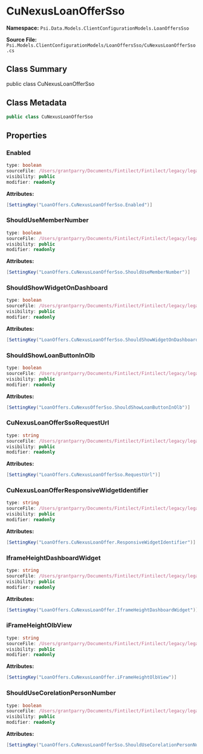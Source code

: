 # CuNexusLoanOfferSso

**Namespace:** `Psi.Data.Models.ClientConfigurationModels.LoanOffersSso`

**Source File:** `Psi.Models.ClientConfigurationModels/LoanOffersSso/CuNexusLoanOfferSso.cs`

## Class Summary

public class CuNexusLoanOfferSso

## Class Metadata

```typescript
public class CuNexusLoanOfferSso
```

## Properties

### Enabled

```typescript
type: boolean
sourceFile: /Users/grantparry/Documents/Fintilect/Fintilect/legacy/legacy-apis/Psi.Models.ClientConfigurationModels/LoanOffersSso/CuNexusLoanOfferSso.cs
visibility: public
modifier: readonly
```

**Attributes:**
```csharp
[SettingKey("LoanOffers.CuNexusLoanOfferSso.Enabled")]
```

### ShouldUseMemberNumber

```typescript
type: boolean
sourceFile: /Users/grantparry/Documents/Fintilect/Fintilect/legacy/legacy-apis/Psi.Models.ClientConfigurationModels/LoanOffersSso/CuNexusLoanOfferSso.cs
visibility: public
modifier: readonly
```

**Attributes:**
```csharp
[SettingKey("LoanOffers.CuNexusLoanOfferSso.ShouldUseMemberNumber")]
```

### ShouldShowWidgetOnDashboard

```typescript
type: boolean
sourceFile: /Users/grantparry/Documents/Fintilect/Fintilect/legacy/legacy-apis/Psi.Models.ClientConfigurationModels/LoanOffersSso/CuNexusLoanOfferSso.cs
visibility: public
modifier: readonly
```

**Attributes:**
```csharp
[SettingKey("LoanOffers.CuNexusLoanOfferSso.ShouldShowWidgetOnDashboard")]
```

### ShouldShowLoanButtonInOlb

```typescript
type: boolean
sourceFile: /Users/grantparry/Documents/Fintilect/Fintilect/legacy/legacy-apis/Psi.Models.ClientConfigurationModels/LoanOffersSso/CuNexusLoanOfferSso.cs
visibility: public
modifier: readonly
```

**Attributes:**
```csharp
[SettingKey("LoanOffers.CuNexusOfferSso.ShouldShowLoanButtonInOlb")]
```

### CuNexusLoanOfferSsoRequestUrl

```typescript
type: string
sourceFile: /Users/grantparry/Documents/Fintilect/Fintilect/legacy/legacy-apis/Psi.Models.ClientConfigurationModels/LoanOffersSso/CuNexusLoanOfferSso.cs
visibility: public
modifier: readonly
```

**Attributes:**
```csharp
[SettingKey("LoanOffers.CuNexusLoanOfferSso.RequestUrl")]
```

### CuNexusLoanOfferResponsiveWidgetIdentifier

```typescript
type: string
sourceFile: /Users/grantparry/Documents/Fintilect/Fintilect/legacy/legacy-apis/Psi.Models.ClientConfigurationModels/LoanOffersSso/CuNexusLoanOfferSso.cs
visibility: public
modifier: readonly
```

**Attributes:**
```csharp
[SettingKey("LoanOffers.CuNexusLoanOffer.ResponsiveWidgetIdentifier")]
```

### IframeHeightDashboardWidget

```typescript
type: string
sourceFile: /Users/grantparry/Documents/Fintilect/Fintilect/legacy/legacy-apis/Psi.Models.ClientConfigurationModels/LoanOffersSso/CuNexusLoanOfferSso.cs
visibility: public
modifier: readonly
```

**Attributes:**
```csharp
[SettingKey("LoanOffers.CuNexusLoanOffer.IframeHeightDashboardWidget")]
```

### iFrameHeightOlbView

```typescript
type: string
sourceFile: /Users/grantparry/Documents/Fintilect/Fintilect/legacy/legacy-apis/Psi.Models.ClientConfigurationModels/LoanOffersSso/CuNexusLoanOfferSso.cs
visibility: public
modifier: readonly
```

**Attributes:**
```csharp
[SettingKey("LoanOffers.CuNexusLoanOffer.iFrameHeightOlbView")]
```

### ShouldUseCorelationPersonNumber

```typescript
type: boolean
sourceFile: /Users/grantparry/Documents/Fintilect/Fintilect/legacy/legacy-apis/Psi.Models.ClientConfigurationModels/LoanOffersSso/CuNexusLoanOfferSso.cs
visibility: public
modifier: readonly
```

**Attributes:**
```csharp
[SettingKey("LoanOffers.CuNexusLoanOfferSso.ShouldUseCorelationPersonNumber")]
```
